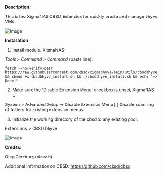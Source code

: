 **Description:**

 This is the XigmaNAS CBSD Extension for quickly create and manage bhyve VMs.

![image](https://github.com/cbsd/xigmabhyve/assets/926409/82542ff8-557b-4ea0-a86f-9f00d38dffd9)


**Installation**

1) Install module, XigmaNAS:

*Tools > Command > Command* (paste line):
```
fetch --no-verify-peer https://raw.githubusercontent.com/cbsd/xigmabhyve/main/utils/cbsdbhyve_install.sh  && chmod +x cbsdbhyve_install.sh && ./cbsdbhyve_install.sh && echo "=> Done!"
```

2) Make sure the 'Disable Extension Menu' checkbox is unset, XigmaNAS UI:

System > Advanced Setup -> Disable Extension Menu [ ] Disable scanning of folders for existing extension menus.

3) Initialize the working directory of the cbsd to any existing pool:

Extensions > CBSD bhyve

![image](https://github.com/cbsd/xigmajail/assets/926409/7bc1c494-486e-48a6-aea3-4174caa47ec6)

**Credits:**

 Oleg Ginzburg (olevole)

Additional information on CBSD: <a href="https://github.com/cbsd/cbsd">https://github.com/cbsd/cbsd</a>
